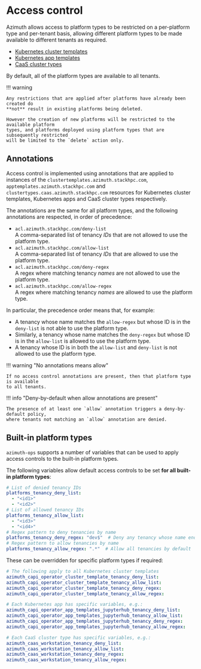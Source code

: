 # Access control

Azimuth allows access to platform types to be restricted on a per-platform type and
per-tenant basis, allowing different platform types to be made available to different
tenants as required.

  * [Kubernetes cluster templates](./10-kubernetes-clusters.md#cluster-templates)
  * [Kubernetes app templates](./11-kubernetes-apps.md)
  * [CaaS cluster types](./12-caas.md)

By default, all of the platform types are available to all tenants.

!!! warning

    Any restrictions that are applied after platforms have already been created do
    **not** result in existing platforms being deleted.
    
    However the creation of new platforms will be restricted to the available platform
    types, and platforms deployed using platform types that are subsequently restricted
    will be limited to the `delete` action only.

## Annotations

Access control is implemented using annotations that are applied to instances of the
`clustertemplates.azimuth.stackhpc.com`, `apptemplates.azimuth.stackhpc.com` and
`clustertypes.caas.azimuth.stackhpc.com` resources for Kubernetes cluster templates,
Kubernetes apps and CaaS cluster types respectively.

The annotations are the same for all platform types, and the following annotations are
respected, in order of precedence:

  * `acl.azimuth.stackhpc.com/deny-list`  
    A comma-separated list of tenancy *IDs* that are not allowed to use the platform type.
  * `acl.azimuth.stackhpc.com/allow-list`  
    A comma-separated list of tenancy *IDs* that are allowed to use the platform type.
  * `acl.azimuth.stackhpc.com/deny-regex`  
    A regex where matching tenancy *names* are not allowed to use the platform type.
  * `acl.azimuth.stackhpc.com/allow-regex`  
    A regex where matching tenancy *names* are allowed to use the platform type.

In particular, the precedence order means that, for example:

  * A tenancy whose name matches the `allow-regex` but whose ID is in the `deny-list`
    is not able to use the platform type.
  * Similarly, a tenancy whose name matches the `deny-regex` but whose ID is in the
    `allow-list` is allowed to use the platform type.
  * A tenancy whose ID is in both the `allow-list` and `deny-list` is not allowed to
    use the platform type.

!!! warning  "No annotations means allow"

    If no access control annotations are present, then that platform type is available
    to all tenants.
    
!!! info  "Deny-by-default when allow annotations are present"

    The presence of at least one `allow` annotation triggers a deny-by-default policy,
    where tenants not matching an `allow` annotation are denied.

## Built-in platform types

`azimuth-ops` supports a number of variables that can be used to apply access controls
to the built-in platform types.

The following variables allow default access controls to be set **for all built-in
platform types**:

```yaml  title="environments/my-site/inventory/group_vars/all/variables.yml"
# List of denied tenancy IDs
platforms_tenancy_deny_list:
  - "<id1>"
  - "<id2>"
# List of allowed tenancy IDs
platforms_tenancy_allow_list:
  - "<id3>"
  - "<id4>"
# Regex pattern to deny tenancies by name
platforms_tenancy_deny_regex: "dev$"  # Deny any tenancy whose name ends with 'dev'
# Regex pattern to allow tenancies by name
platforms_tenancy_allow_regex: ".*"  # Allow all tenancies by default
```

These can be overridden for specific platform types if required:

```yaml  title="environments/my-site/inventory/group_vars/all/variables.yml"
# The following apply to all Kubernetes cluster templates
azimuth_capi_operator_cluster_template_tenancy_deny_list:
azimuth_capi_operator_cluster_template_tenancy_allow_list:
azimuth_capi_operator_cluster_template_tenancy_deny_regex:
azimuth_capi_operator_cluster_template_tenancy_allow_regex:

# Each Kubernetes app has specific variables, e.g.:
azimuth_capi_operator_app_templates_jupyterhub_tenancy_deny_list:
azimuth_capi_operator_app_templates_jupyterhub_tenancy_allow_list:
azimuth_capi_operator_app_templates_jupyterhub_tenancy_deny_regex:
azimuth_capi_operator_app_templates_jupyterhub_tenancy_allow_regex:

# Each CaaS cluster type has specific variables, e.g.:
azimuth_caas_workstation_tenancy_deny_list:
azimuth_caas_workstation_tenancy_allow_list:
azimuth_caas_workstation_tenancy_deny_regex:
azimuth_caas_workstation_tenancy_allow_regex:
```
